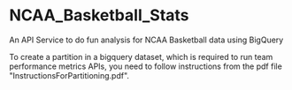 # NCAA_Basketball_Stats
An API Service to do fun analysis for NCAA Basketball data using BigQuery

To create a partition in a bigquery dataset, which is required to run team performance metrics APIs, you need to follow instructions from the pdf file "InstructionsForPartitioning.pdf".
